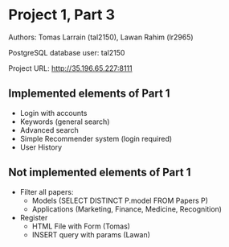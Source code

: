 # Project 1, Part 3
Authors: Tomas Larrain (tal2150), Lawan Rahim (lr2965)

PostgreSQL database user: tal2150

Project URL: http://35.196.65.227:8111

## Implemented elements of Part 1
- Login with accounts
- Keywords (general search)
- Advanced search
- Simple Recommender system (login required)
- User History


## Not implemented elements of Part 1
- Filter all papers:
    - Models (SELECT DISTINCT P.model FROM Papers P)
    - Applications (Marketing, Finance, Medicine, Recognition)
- Register
    - HTML File with Form (Tomas)
    - INSERT query with params (Lawan)
